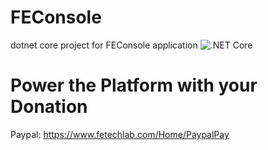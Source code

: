 # FEConsole
dotnet core project for FEConsole application
![.NET Core](https://github.com/alpha-executive/netcorestart/workflows/.NET%20Core/badge.svg)


# Power the Platform with your Donation
Paypal:
https://www.fetechlab.com/Home/PaypalPay
